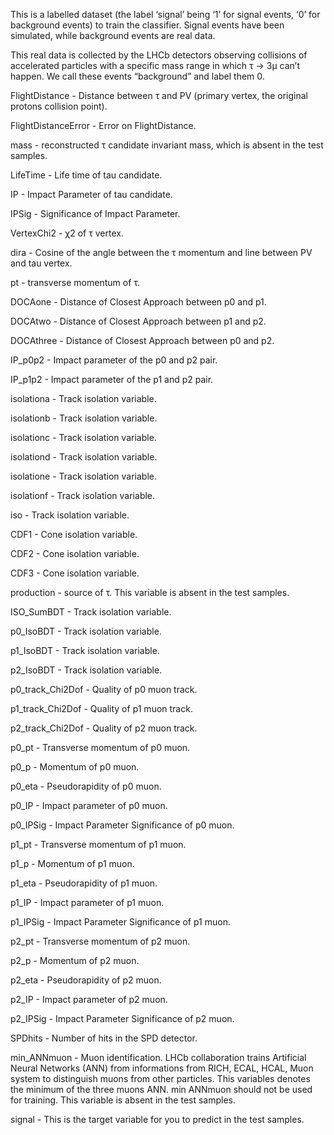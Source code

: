 This is a labelled dataset (the label ‘signal’ being ‘1’ for signal events, ‘0’ for background events) to train the classifier. Signal events have been simulated, while background events are real data.

This real data is collected by the LHCb detectors observing collisions of accelerated particles with a specific mass range in which τ → 3μ can’t happen. We call these events “background” and label them 0.

FlightDistance - Distance between τ and PV (primary vertex, the original protons collision point).

FlightDistanceError - Error on FlightDistance.

mass - reconstructed τ candidate invariant mass, which is absent in the test samples.

LifeTime - Life time of tau candidate.

IP - Impact Parameter of tau candidate.

IPSig - Significance of Impact Parameter.

VertexChi2 - χ2 of τ vertex.

dira - Cosine of the angle between the τ momentum and line between PV and tau vertex. 

pt - transverse momentum of τ.

DOCAone - Distance of Closest Approach between p0 and p1.

DOCAtwo - Distance of Closest Approach between p1 and p2.

DOCAthree - Distance of Closest Approach between p0 and p2.

IP_p0p2 - Impact parameter of the p0 and p2 pair.

IP_p1p2 - Impact parameter of the p1 and p2 pair.

isolationa - Track isolation variable.

isolationb - Track isolation variable.

isolationc - Track isolation variable.

isolationd - Track isolation variable.

isolatione - Track isolation variable.

isolationf - Track isolation variable.

iso - Track isolation variable.

CDF1 - Cone isolation variable.

CDF2 - Cone isolation variable.

CDF3 - Cone isolation variable.

production - source of τ. This variable is absent in the test samples.

ISO_SumBDT - Track isolation variable.

p0_IsoBDT - Track isolation variable.

p1_IsoBDT - Track isolation variable.

p2_IsoBDT - Track isolation variable.

p0_track_Chi2Dof - Quality of p0 muon track.

p1_track_Chi2Dof - Quality of p1 muon track.

p2_track_Chi2Dof - Quality of p2 muon track.

p0_pt - Transverse momentum of p0 muon.

p0_p - Momentum of p0 muon.

p0_eta - Pseudorapidity of p0 muon.

p0_IP - Impact parameter of p0 muon.

p0_IPSig - Impact Parameter Significance of p0 muon.

p1_pt - Transverse momentum of p1 muon.

p1_p - Momentum of p1 muon.

p1_eta - Pseudorapidity of p1 muon.

p1_IP - Impact parameter of p1 muon.

p1_IPSig - Impact Parameter Significance of p1 muon.

p2_pt - Transverse momentum of p2 muon.

p2_p - Momentum of p2 muon.

p2_eta - Pseudorapidity of p2 muon.

p2_IP - Impact parameter of p2 muon.

p2_IPSig - Impact Parameter Significance of p2 muon.

SPDhits - Number of hits in the SPD detector.

min_ANNmuon - Muon identification. LHCb collaboration trains Artificial Neural Networks (ANN) from informations from RICH, ECAL, HCAL, Muon system to distinguish muons from other particles. This variables denotes the minimum of the three muons ANN. min ANNmuon should not be used for training. This variable is absent in the test samples.

signal - This is the target variable for you to predict in the test samples.
